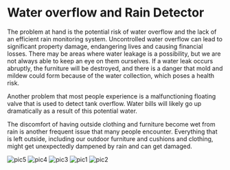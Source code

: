 # Water overflow and Rain Detector

The problem at hand is the potential risk of water overflow and the lack of an efficient rain monitoring system. Uncontrolled water overflow can lead to significant property damage, endangering lives and causing
financial losses. There may be areas where water leakage is a possibility, but we are not always able to keep an eye on them ourselves. If a water leak occurs abruptly, the furniture will be destroyed, and there is a danger that mold and mildew could form because of the water collection, which poses a health risk.

Another problem that most people experience is a malfunctioning floating valve that is used to detect tank overflow. Water bills will likely go up dramatically as a result of this potential water.

The discomfort of having outside clothing and furniture become wet from rain is another frequent issue that many people encounter. Everything that is left outside, including our outdoor furniture and cushions and clothing, might get unexpectedly dampened by rain and can get damaged.

![pic5](https://github.com/leonfdo/Product_design/assets/78163260/ed9dfff0-cbcf-4977-bc3c-d44c84d79078)
![pic4](https://github.com/leonfdo/Product_design/assets/78163260/48c83490-9c00-4bf2-a0d0-0a0ed7670101)
![pic3](https://github.com/leonfdo/Product_design/assets/78163260/6b7775f2-1a40-41e8-9840-3f1070f7466e)
![pic1](https://github.com/leonfdo/Product_design/assets/78163260/2b8fd75f-e008-4d35-bb8e-ae4468920d2a)
![pic2](https://github.com/leonfdo/Product_design/assets/78163260/c172b854-23ba-4aed-af1a-55f913de02d2)
